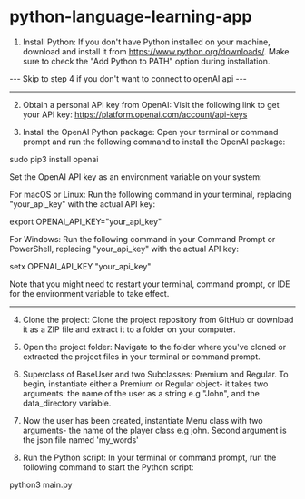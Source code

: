 # python-language-learning-app

1. Install Python: If you don't have Python installed on your machine, download and install it from https://www.python.org/downloads/. Make sure to check the "Add Python to PATH" option during installation.

--- Skip to step 4 if you don't want to connect to openAI api ---

---

2. Obtain a personal API key from OpenAI: Visit the following link to get your API key: https://platform.openai.com/account/api-keys

3. Install the OpenAI Python package: Open your terminal or command prompt and run the following command to install the OpenAI package:

sudo pip3 install openai

Set the OpenAI API key as an environment variable on your system:

For macOS or Linux: Run the following command in your terminal, replacing "your_api_key" with the actual API key:

export OPENAI_API_KEY="your_api_key"

For Windows: Run the following command in your Command Prompt or PowerShell, replacing "your_api_key" with the actual API key:

setx OPENAI_API_KEY "your_api_key"

Note that you might need to restart your terminal, command prompt, or IDE for the environment variable to take effect.

---

4. Clone the project: Clone the project repository from GitHub or download it as a ZIP file and extract it to a folder on your computer.

5. Open the project folder: Navigate to the folder where you've cloned or extracted the project files in your terminal or command prompt.

6. Superclass of BaseUser and two Subclasses: Premium and Regular. To begin, instantiate either a Premium or Regular object- it takes two arguments: the name of the user as a string e.g "John", and the data_directory variable.

7. Now the user has been created, instantiate Menu class with two arguments- the name of the player class e.g john. Second argument is the json file named 'my_words'

8. Run the Python script: In your terminal or command prompt, run the following command to start the Python script:

python3 main.py
